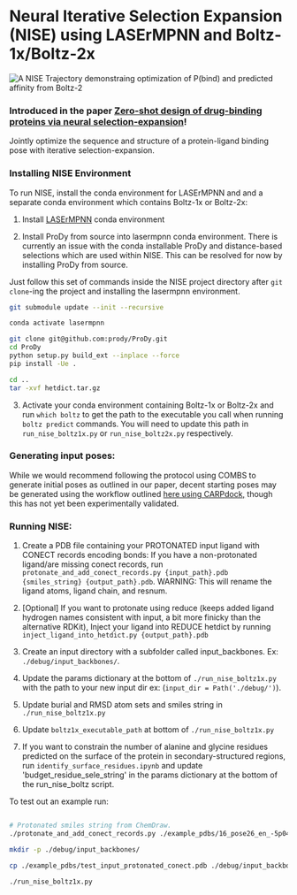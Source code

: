 # Neural Iterative Selection Expansion (NISE) using LASErMPNN and Boltz-1x/Boltz-2x

![A NISE Trajectory demonstraing optimization of P(bind) and predicted affinity from Boltz-2](./images/boltz2_animation.gif)

### Introduced in the paper [Zero-shot design of drug-binding proteins via neural selection-expansion](https://www.biorxiv.org/content/10.1101/2025.04.22.649862v1)!


Jointly optimize the sequence and structure of a protein-ligand binding pose with iterative selection-expansion.

### Installing NISE Environment

To run NISE, install the conda environment for LASErMPNN and and a separate conda environment which contains Boltz-1x or Boltz-2x:

1) Install [LASErMPNN](https://github.com/polizzilab/LASErMPNN) conda environment

2) Install ProDy from source into lasermpnn conda environment. 
There is currently an issue with the conda installable ProDy and distance-based selections which are used within NISE. 
This can be resolved for now by installing ProDy from source.

Just follow this set of commands inside the NISE project directory after `git clone`-ing the project and installing the lasermpnn environment.
```bash
git submodule update --init --recursive

conda activate lasermpnn

git clone git@github.com:prody/ProDy.git
cd ProDy
python setup.py build_ext --inplace --force
pip install -Ue .

cd ..
tar -xvf hetdict.tar.gz
```

3) Activate your conda environment containing Boltz-1x or Boltz-2x and run `which boltz` to get the path to the executable you call when running `boltz predict` commands. 
You will need to update this path in `run_nise_boltz1x.py` or `run_nise_boltz2x.py` respectively.


### Generating input poses:

While we would recommend following the protocol using COMBS to generate initial poses as outlined in our paper, decent starting poses may be generated using the workflow outlined [here using CARPdock,](https://github.com/benf549/CARPdock) though this has not yet been experimentally validated.


### Running NISE:

1) Create a PDB file containing your PROTONATED input ligand with CONECT records encoding bonds:
If you have a non-protonated ligand/are missing conect records, run `protonate_and_add_conect_records.py {input_path}.pdb {smiles_string} {output_path}.pdb`.
WARNING: This will rename the ligand atoms, ligand chain, and resnum.


2) [Optional] If you want to protonate using reduce (keeps added ligand hydrogen names consistent with input, a bit more finicky than the alternative RDKit), Inject your ligand into REDUCE hetdict by running `inject_ligand_into_hetdict.py {output_path}.pdb`


3) Create an input directory with a subfolder called input_backbones. Ex: `./debug/input_backbones/`.


4) Update the params dictionary at the bottom of `./run_nise_boltz1x.py` with the path to your new input dir ex: (`input_dir = Path('./debug/')`).

6) Update burial and RMSD atom sets and smiles string in `./run_nise_boltz1x.py`

7) Update `boltz1x_executable_path` at bottom of `./run_nise_boltz1x.py`

8) If you want to constrain the number of alanine and glycine residues predicted on the surface of the protein in secondary-structured regions, run `identify_surface_residues.ipynb` and update 'budget_residue_sele_string' in the params dictionary at the bottom of the run_nise_boltz script.

To test out an example run:

```bash

# Protonated smiles string from ChemDraw.
./protonate_and_add_conect_records.py ./example_pdbs/16_pose26_en_-5p044_no_CG_top1_of_1_n4_00374_looped_master_6_gly_0001_trim_H_98.pdb "CC[C@]1(O)C2=C(C(N3CC4=C5[C@@H]([NH3+])CCC6=C5C(N=C4C3=C2)=CC(F)=C6C)=O)COC1=O" ./example_pdbs/test_input_protonated_conect.pdb

mkdir -p ./debug/input_backbones/

cp ./example_pdbs/test_input_protonated_conect.pdb ./debug/input_backbones/

./run_nise_boltz1x.py
```
